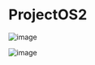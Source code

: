 # ProjectOS2
![image](https://github.com/Adhamfm/ProjectOS2/assets/57398840/2d462feb-271a-4650-8836-7cebffa2b245)

![image](https://github.com/Adhamfm/ProjectOS2/assets/57398840/3d9d5ef9-df2a-4ef8-a084-7e8a553001c2)

